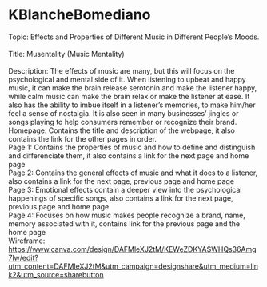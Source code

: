 # KBlancheBomediano
Topic: Effects and Properties of Different Music in Different People’s Moods.
<br>
<br>
Title: Musentality (Music Mentality) 
<br>
<br>
Description: The effects of music are many, but this will focus on the psychological and mental side of it. When listening to upbeat and happy music, it can make the brain release serotonin and make the listener happy, while calm music can make the brain relax or make the listener at ease. It also has the ability to imbue itself in a listener’s memories, to make him/her feel a sense of nostalgia. It is also seen in many businesses’ jingles or songs playing to help consumers remember or recognize their brand.
<br>
Homepage: Contains the title and description of the webpage, it also contains the link for the other pages in order.
<br>
Page 1: Contains the properties of music and how to define and distinguish and differenciate them, it also contains a link for the next page and home page
<br>
Page 2: Contains the general effects of music and what it does to a listener, also contains a link for the next page, previous page and home page 
<br>
Page 3: Emotional effects contain a deeper view into the psychological happenings of specific songs, also contains a link for the next page, previous page and home page 
<br>
Page 4: Focuses on how music makes people recognize a brand, name, memory associated with it, contains link for the previous page and the home page 
<br>
Wireframe: https://www.canva.com/design/DAFMleXJ2tM/KEWeZDKYASWHQs36Amg7lw/edit?utm_content=DAFMleXJ2tM&utm_campaign=designshare&utm_medium=link2&utm_source=sharebutton
